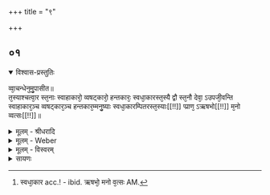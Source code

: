 +++
title = "९"

+++


## ०१


<details open><summary>विश्वास-प्रस्तुतिः</summary>

व्वा᳘चन्धेनुमु᳘पासीत॥  
त᳘स्याश्चत्वा᳘र स्त᳘नाः स्वाहाकारो᳘ व्वषट्कारो᳘ हन्तकारः᳘ स्वधा᳘कारस्त᳘स्यै द्वौ स्त᳘नौ देवा᳘ ऽउपजी᳘वन्ति स्वाहाकार᳘ञ्च व्वषट्कार᳘ञ्च हन्तकार᳘म्मनु᳘ष्याः स्वधा᳘कारम्पितरस्त᳘स्याः[[!!]] प्प्राण᳘ ऽऋषभो[[!!]] म᳘नो व्वत्सः[[!!]]॥
</details>

<details><summary>मूलम् - श्रीधरादि</summary>

व्वा᳘चन्धेनुमु᳘पासीत॥  
त᳘स्याश्चत्वा᳘र स्त᳘नाः स्वाहाकारो᳘ व्वषट्कारो᳘ हन्तकारः᳘ स्वधा᳘कारस्त᳘स्यै द्वौ स्त᳘नौ देवा᳘ ऽउपजी᳘वन्ति स्वाहाकार᳘ञ्च व्वषट्कार᳘ञ्च हन्तकार᳘म्मनु᳘ष्याः स्वधा᳘कारम्पितरस्त᳘स्याः[[!!]] प्प्राण᳘ ऽऋषभो[[!!]] म᳘नो व्वत्सः[[!!]]॥
</details>

<details><summary>मूलम् - Weber</summary>

वा᳘चं धेनुमु᳘पासीत॥  
त᳘स्याश्चत्वा᳘र स्त᳘नाः स्वाहाकारो᳘ वषट्कारो᳘ हन्तकारः᳘ स्वधा᳘कारस्त᳘स्यै द्वौ स्त᳘नौ देवा᳘ उपजी᳘वन्ति स्वाहाकारं᳘ च वषट्कारं᳘ च हन्तकार᳘म् मनुॗष्याः स्वधा᳘कारम् पित᳘रस्त᳘स्याः प्राण᳘ ऋषभो᳘ म᳘नो वत्सः᳟ [^wbr_1] ॥  

[^wbr_1]: स्वधा᳘कार acc.! - ibid. ऋषभो᳘ मनो व᳘त्सः AM.
</details>

<details><summary>मूलम् - विस्वरम्</summary>


</details>

<details><summary>सायणः</summary>

…
</details>

